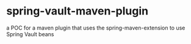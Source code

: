 # spring-vault-maven-plugin
a POC for a maven plugin that uses the spring-maven-extension to use Spring Vault beans
